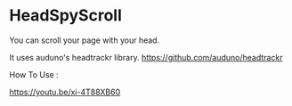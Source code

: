 # HeadSpyScroll

You can scroll your page with your head.

It uses auduno's headtrackr library. https://github.com/auduno/headtrackr

How To Use :

https://youtu.be/xi-4T88XB60
